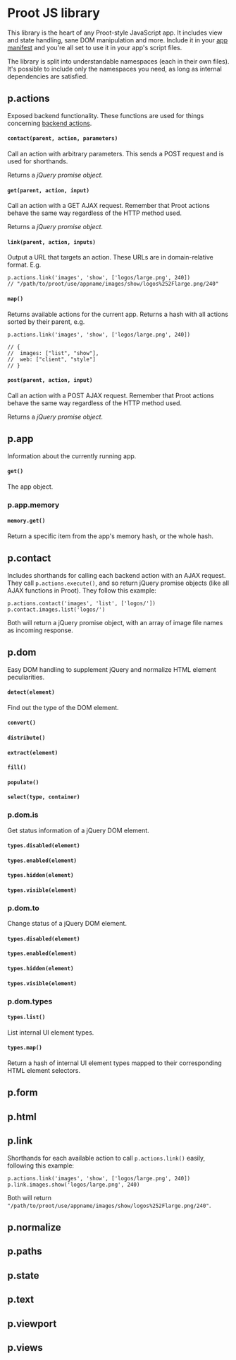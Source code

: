 
# Proot JS library

This library is the heart of any Proot-style JavaScript app. It includes view and state handling, sane DOM manipulation and more. Include it in your [app manifest](?category=apps&id=manifest) and you're all set to use it in your app's script files.

The library is split into understandable namespaces (each in their own files). It's possible to include only the namespaces you need, as long as internal dependencies are satisfied.







## p.actions

Exposed backend functionality. These functions are used for things concerning [backend actions](?category=cheatsheets&id=actions).



#### `contact(parent, action, parameters)`

Call an action with arbitrary parameters. This sends a POST request and is used for shorthands.

Returns a *jQuery promise object*.



#### `get(parent, action, input)`

Call an action with a GET AJAX request. Remember that Proot actions behave the same way regardless of the HTTP method used.

Returns a *jQuery promise object*.



#### `link(parent, action, inputs)`

Output a URL that targets an action. These URLs are in domain-relative format. E.g.

	p.actions.link('images', 'show', ['logos/large.png', 240])
	// "/path/to/proot/use/appname/images/show/logos%252Flarge.png/240"



#### `map()`

Returns available actions for the current app. Returns a hash with all actions sorted by their parent, e.g.

	p.actions.link('images', 'show', ['logos/large.png', 240])

	// {
	//	images: ["list", "show"],
	//	web: ["client", "style"]
	// }



#### `post(parent, action, input)`

Call an action with a POST AJAX request. Remember that Proot actions behave the same way regardless of the HTTP method used.

Returns a *jQuery promise object*.






## p.app

Information about the currently running app.

#### `get()`

The app object.



### p.app.memory

#### `memory.get()`

Return a specific item from the app's memory hash, or the whole hash.






## p.contact

Includes shorthands for calling each backend action with an AJAX request. They call `p.actions.execute()`, and so return jQuery promise objects (like all AJAX functions in Proot). They follow this example:

	p.actions.contact('images', 'list', ['logos/'])
	p.contact.images.list('logos/')

Both will return a jQuery promise object, with an array of image file names as incoming response.






## p.dom

Easy DOM handling to supplement jQuery and normalize HTML element peculiarities.




#### `detect(element)`

Find out the type of the DOM element.




#### `convert()`



#### `distribute()`



#### `extract(element)`



#### `fill()`



#### `populate()`



#### `select(type, container)`



### p.dom.is

Get status information of a jQuery DOM element.



#### `types.disabled(element)`



#### `types.enabled(element)`



#### `types.hidden(element)`



#### `types.visible(element)`



### p.dom.to

Change status of a jQuery DOM element.



#### `types.disabled(element)`



#### `types.enabled(element)`



#### `types.hidden(element)`



#### `types.visible(element)`



### p.dom.types



#### `types.list()`

List internal UI element types.



#### `types.map()`

Return a hash of internal UI element types mapped to their corresponding HTML element selectors.




## p.form






## p.html






## p.link

Shorthands for each available action to call `p.actions.link()` easily, following this example:

	p.actions.link('images', 'show', ['logos/large.png', 240])
	p.link.images.show('logos/large.png', 240)

Both will return `"/path/to/proot/use/appname/images/show/logos%252Flarge.png/240"`.







## p.normalize






## p.paths






## p.state






## p.text






## p.viewport






## p.views



